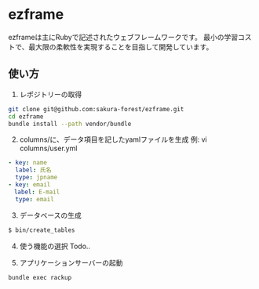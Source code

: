# ezframe

ezframeは主にRubyで記述されたウェブフレームワークです。
最小の学習コストで、最大限の柔軟性を実現することを目指して開発しています。

## 使い方

1. レポジトリーの取得
```sh
git clone git@github.com:sakura-forest/ezframe.git
cd ezframe
bundle install --path vendor/bundle
```
2. columns/に、データ項目を記したyamlファイルを生成
  例: vi columns/user.yml

```yaml
- key: name
  label: 氏名
  type: jpname
- key: email
　label: E-mail
  type: email
```

3. データベースの生成
```sh
$ bin/create_tables
```

4. 使う機能の選択
  Todo..

5. アプリケーションサーバーの起動
```sh
bundle exec rackup
```
